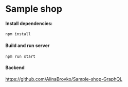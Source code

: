 # Sample shop
#### Install dependencies:
```
npm install
```
#### Build and run server
```
npm run start
```

#### Backend
https://github.com/AlinaBrovko/Sample-shop-GraphQL